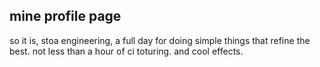 ## mine profile page

so it is, stoa engineering, a full day for doing simple things that refine the best. not less than a hour of ci toturing. and cool effects.